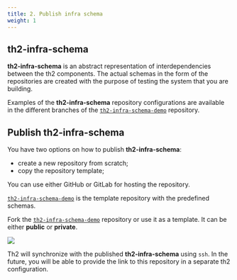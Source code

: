 ```yaml
---
title: 2. Publish infra schema
weight: 1
---
```


## th2-infra-schema

**th2-infra-schema** is an abstract representation of interdependencies between the th2 components.
The actual schemas in the form of the repositories are created with the purpose of testing the system that you are building.

Examples of the **th2-infra-schema** repository configurations are available in the different branches of the
[`th2-infra-schema-demo`](https://github.com/th2-net/th2-infra-schema-demo/tree/master) repository.

## Publish th2-infra-schema

You have two options on how to publish **th2-infra-schema**:
- create a new repository from scratch;
- copy the repository template;

You can use either GitHub or GitLab for hosting the repository.

[`th2-infra-schema-demo`](https://github.com/th2-net/th2-infra-schema-demo/tree/master)
is the template repository with the predefined schemas.

Fork the [`th2-infra-schema-demo`](https://github.com/th2-net/th2-infra-schema-demo/tree/master)
repository or use it as a template. It can be either **public** or **private**.

![](/img/getting-started/th2-infra-schema/git-based/clone-th2-infra-schema-demo.png)

<notice info >

Th2 will synchronize with the published **th2-infra-schema** using `ssh`.
In the future, you will be able to provide the link to this repository in a separate th2 configuration.

</notice >

